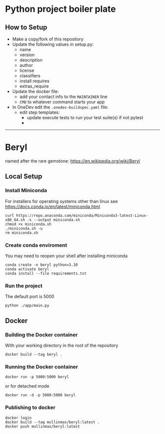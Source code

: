 # Python project boiler plate

## How to Setup

 - Make a copy/fork of this repository
 - Update the following values in setup.py:
   - name
   - version
   - description
   - author
   - license
   - classifiers
   - install requires
   - extras_require
 - Update the docker file:
   - add your contact info to the `MAINTAINER` line
   - `CMD` to whatever command starts your app
 - In OneDev edit the `.onedev-buildspec.yaml` file:
   - edit step templates:
     - update execute tests to run your test suite(s) if not pytest
     - 


----

# Beryl
named after the rare gemstone: https://en.wikipedia.org/wiki/Beryl


## Local Setup

### Install Miniconda

For installers for operating systems other than linux see https://docs.conda.io/en/latest/miniconda.html

    curl https://repo.anaconda.com/miniconda/Miniconda3-latest-Linux-x86_64.sh -s --output miniconda.sh
    chmod +x miniconda.sh
    ./miniconda.sh -u
    rm miniconda.sh

### Create conda enviroment

You may need to reopen your shell after installing miniconda

    conda create -n beryl python=3.10
    conda activate beryl
    conda install --file requirements.txt

### Run the project

The default port is 5000

    python ./app/main.py

## Docker

### Building the Docker container

With your working directory in the root of the repository

    docker build --tag beryl .

### Running the Docker container

    docker run -p 5000:5000 beryl

or for detached mode

    docker run -d -p 5000:5000 beryl    


### Publishing to docker

    docker login
    docker build --tag mullinmax/beryl:latest .
    docker push mullinmax/beryl:latest
